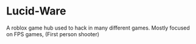 # Lucid-Ware
A roblox game hub used to hack in many different games. Mostly focused on FPS games, (First person shooter)
